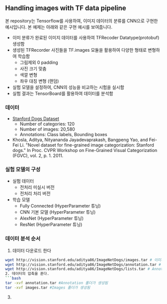 ## Handling images with TF data pipeline
본 repository는 Tensorflow를 사용하여, 이미지 데이터의 분류를 CNN으로 구현한 예시입니다. 본 예제는 아래와 같은 구현 예시를 보여줍니다.

- 이미 분류가 완료된 이미지 데이터를 사용하여 TFRecoder Datatype(protobuf) 생성함
- 생성된 TFRecorder 사진들을 TF.images 모듈을 활용하여 다양한 형태로 변형하여 학습함
  - 그림제외 0 padding
  - 사진 크기 맞춤
  - 색깔 변형
  - 좌우 대칭 변형 (랜덤)
- 실험 모델을 설정하여, CNN의 성능을 비교하는 시험을 실시함
- 실험 결과는 TensorBoard를 활용하여 데이터를 분석함

### 데이터
- [Stanford Dogs Dataset](http://vision.stanford.edu/aditya86/ImageNetDogs/)
  - Number of categories: 120
  - Number of images: 20,580
  - Annotations: Class labels, Bounding boxes
- Khosla, Aditya, Nityananda Jayadevaprakash, Bangpeng Yao, and Fei-Fei Li. "Novel dataset for fine-grained image categorization: Stanford dogs." In Proc. CVPR Workshop on Fine-Grained Visual Categorization (FGVC), vol. 2, p. 1. 2011.


### 실험 모델의 구성
- 실험 데이터
  - 전처리 미실시 버전
  - 전처리 처리 버전
- 학습 모델
  - Fully Connected (HyperParameter 튜닝)
  - CNN 기본 모델 (HyperParameter 튜닝)
  - AlexNet (HyperParameter 튜닝)
  - ResNet (HyperParameter 튜닝)

### 데이터 분석 순서
1. 데이터 다운로드 한다
```bash
wget http://vision.stanford.edu/aditya86/ImageNetDogs/images.tar # 이미지 파일 다운로드
wget http://vision.stanford.edu/aditya86/ImageNetDogs/annotation.tar # Annotation 파일 다운로드
wget http://vision.stanford.edu/aditya86/ImageNetDogs/lists.tar # Annotation 파일 다운로드 ```
2. 데이터의 압축을 푼다.
```bash
tar -xvf annotation.tar #Annotation 폴더가 생성됨
tar -xvf images.tar #Images 폴더가 생성됨
```

3. ~~~~~~~~~
